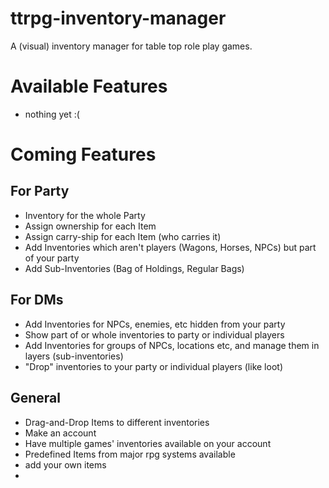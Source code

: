 # ttrpg-inventory-manager
A (visual) inventory manager for table top role play games.


# Available Features

- nothing yet :(
# Coming Features
## For Party

- Inventory for the whole Party
- Assign ownership for each Item
- Assign carry-ship for each Item (who carries it)
- Add Inventories which aren't players (Wagons, Horses, NPCs) but part of your party
- Add Sub-Inventories (Bag of Holdings, Regular Bags)

## For DMs

- Add Inventories for NPCs, enemies, etc hidden from your party
- Show part of or whole inventories to party or individual players
- Add Inventories for groups of NPCs, locations etc, and manage them in layers (sub-inventories)
- "Drop" inventories to your party or individual players (like loot)
## General

- Drag-and-Drop Items to different inventories
- Make an account
- Have multiple games' inventories available on your account
- Predefined Items from major rpg systems available
- add your own items
- 
